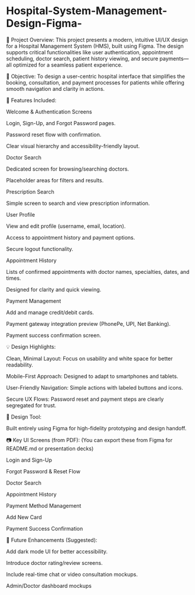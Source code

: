 # Hospital-System-Management-Design-Figma-

📌 Project Overview:
This project presents a modern, intuitive UI/UX design for a Hospital Management System (HMS), built using Figma. The design supports critical functionalities like user authentication, appointment scheduling, doctor search, patient history viewing, and secure payments—all optimized for a seamless patient experience.

🎯 Objective:
To design a user-centric hospital interface that simplifies the booking, consultation, and payment processes for patients while offering smooth navigation and clarity in actions.

🧩 Features Included:

Welcome & Authentication Screens

Login, Sign-Up, and Forgot Password pages.

Password reset flow with confirmation.

Clear visual hierarchy and accessibility-friendly layout.

Doctor Search

Dedicated screen for browsing/searching doctors.

Placeholder areas for filters and results.

Prescription Search

Simple screen to search and view prescription information.

User Profile

View and edit profile (username, email, location).

Access to appointment history and payment options.

Secure logout functionality.

Appointment History

Lists of confirmed appointments with doctor names, specialties, dates, and times.

Designed for clarity and quick viewing.

Payment Management

Add and manage credit/debit cards.

Payment gateway integration preview (PhonePe, UPI, Net Banking).

Payment success confirmation screen.

💡 Design Highlights:

Clean, Minimal Layout: Focus on usability and white space for better readability.

Mobile-First Approach: Designed to adapt to smartphones and tablets.

User-Friendly Navigation: Simple actions with labeled buttons and icons.

Secure UX Flows: Password reset and payment steps are clearly segregated for trust.

📐 Design Tool:

Built entirely using Figma for high-fidelity prototyping and design handoff.

📷 Key UI Screens (from PDF):
(You can export these from Figma for README.md or presentation decks)

Login and Sign-Up

Forgot Password & Reset Flow

Doctor Search

Appointment History

Payment Method Management

Add New Card

Payment Success Confirmation

🔧 Future Enhancements (Suggested):

Add dark mode UI for better accessibility.

Introduce doctor rating/review screens.

Include real-time chat or video consultation mockups.

Admin/Doctor dashboard mockups
